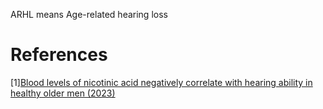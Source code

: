 ARHL means Age-related hearing loss 

# References
[1][Blood levels of nicotinic acid negatively correlate with hearing ability in healthy older men (2023)](https://bmcgeriatr.biomedcentral.com/articles/10.1186/s12877-023-03796-3)